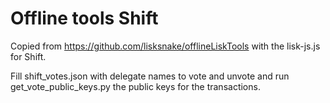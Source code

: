 # Offline tools Shift

Copied from https://github.com/lisksnake/offlineLiskTools with the lisk-js.js for Shift.

Fill shift_votes.json with delegate names to vote and unvote and run get_vote_public_keys.py the public keys for the transactions.